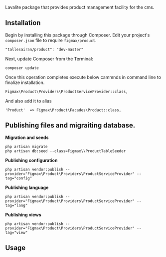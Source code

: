 Lavalite package that provides product management facility for the cms.

## Installation

Begin by installing this package through Composer. Edit your project's `composer.json` file to require `figmax/product`.

    "tallesairan/product": "dev-master"

Next, update Composer from the Terminal:

    composer update

Once this operation completes execute below cammnds in command line to finalize installation.

    Figmax\Product\Providers\ProductServiceProvider::class,

And also add it to alias

    'Product'  => Figmax\Product\Facades\Product::class,

## Publishing files and migraiting database.

**Migration and seeds**

    php artisan migrate
    php artisan db:seed --class=Figmax\\ProductTableSeeder

**Publishing configuration**

    php artisan vendor:publish --provider="Figmax\Product\Providers\ProductServiceProvider" --tag="config"

**Publishing language**

    php artisan vendor:publish --provider="Figmax\Product\Providers\ProductServiceProvider" --tag="lang"

**Publishing views**

    php artisan vendor:publish --provider="Figmax\Product\Providers\ProductServiceProvider" --tag="view"


## Usage


